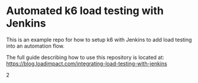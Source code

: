 # Automated k6 load testing with Jenkins
This is an example repo for how to setup k6 with Jenkins to add load testing into an automation flow.

The full guide describing how to use this repository is located at:
https://blog.loadimpact.com/integrating-load-testing-with-jenkins

2
